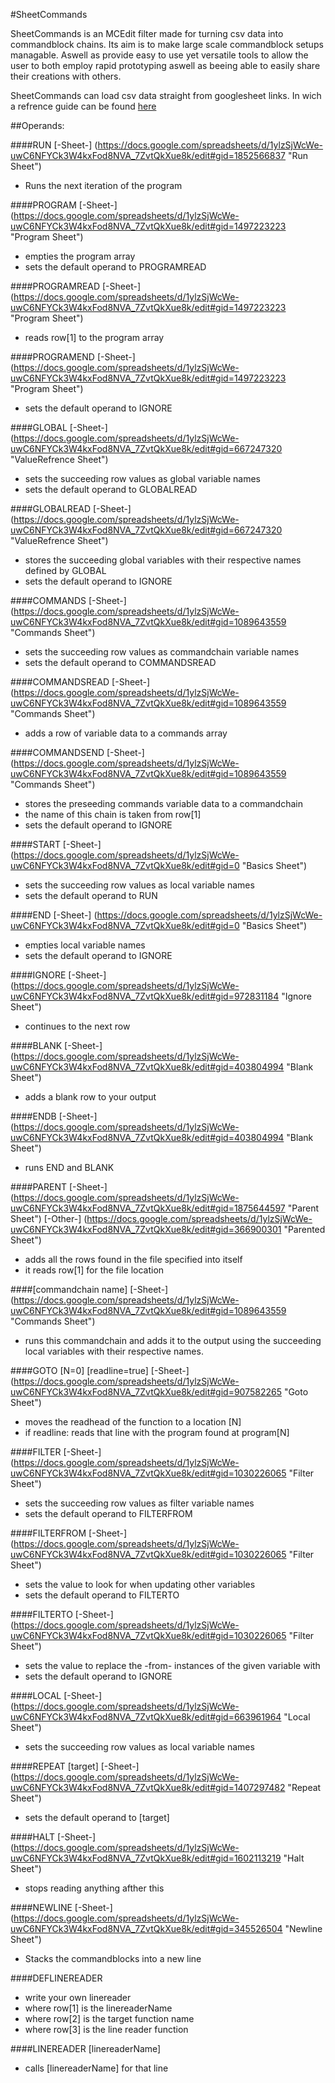 #SheetCommands

SheetCommands is an MCEdit filter made for turning csv data into commandblock chains. Its aim is to make large scale commandblock setups managable. Aswell as provide easy to use yet versatile tools to allow the user to both employ rapid prototyping aswell as beeing able to easily share their creations with others. 

SheetCommands can load csv data straight from googlesheet links. In wich a refrence guide can be found [here](https://docs.google.com/spreadsheets/d/1ylzSjWcWe-uwC6NFYCk3W4kxFod8NVA_7ZvtQkXue8k/edit#gid=0 "Basics Sheet")


##Operands:

####RUN [-Sheet-] (https://docs.google.com/spreadsheets/d/1ylzSjWcWe-uwC6NFYCk3W4kxFod8NVA_7ZvtQkXue8k/edit#gid=1852566837 "Run Sheet")
- Runs the next iteration of the program

####PROGRAM [-Sheet-] (https://docs.google.com/spreadsheets/d/1ylzSjWcWe-uwC6NFYCk3W4kxFod8NVA_7ZvtQkXue8k/edit#gid=1497223223 "Program Sheet")
- empties the program array
- sets the default operand to PROGRAMREAD

####PROGRAMREAD [-Sheet-] (https://docs.google.com/spreadsheets/d/1ylzSjWcWe-uwC6NFYCk3W4kxFod8NVA_7ZvtQkXue8k/edit#gid=1497223223 "Program Sheet")
- reads row[1] to the program array

####PROGRAMEND [-Sheet-] (https://docs.google.com/spreadsheets/d/1ylzSjWcWe-uwC6NFYCk3W4kxFod8NVA_7ZvtQkXue8k/edit#gid=1497223223 "Program Sheet")
- sets the default operand to IGNORE

####GLOBAL [-Sheet-] (https://docs.google.com/spreadsheets/d/1ylzSjWcWe-uwC6NFYCk3W4kxFod8NVA_7ZvtQkXue8k/edit#gid=667247320 "ValueRefrence Sheet")
- sets the succeeding row values as global variable names
- sets the default operand to GLOBALREAD

####GLOBALREAD [-Sheet-] (https://docs.google.com/spreadsheets/d/1ylzSjWcWe-uwC6NFYCk3W4kxFod8NVA_7ZvtQkXue8k/edit#gid=667247320 "ValueRefrence Sheet")
- stores the succeeding global variables with their respective names defined by GLOBAL
- sets the default operand to IGNORE

####COMMANDS [-Sheet-] (https://docs.google.com/spreadsheets/d/1ylzSjWcWe-uwC6NFYCk3W4kxFod8NVA_7ZvtQkXue8k/edit#gid=1089643559 "Commands Sheet")
- sets the succeeding row values as commandchain variable names
- sets the default operand to COMMANDSREAD

####COMMANDSREAD [-Sheet-] (https://docs.google.com/spreadsheets/d/1ylzSjWcWe-uwC6NFYCk3W4kxFod8NVA_7ZvtQkXue8k/edit#gid=1089643559 "Commands Sheet")
- adds a row of variable data to a commands array

####COMMANDSEND [-Sheet-] (https://docs.google.com/spreadsheets/d/1ylzSjWcWe-uwC6NFYCk3W4kxFod8NVA_7ZvtQkXue8k/edit#gid=1089643559 "Commands Sheet")
- stores the preseeding commands variable data to a commandchain
- the name of this chain is taken from row[1]
- sets the default operand to IGNORE

####START [-Sheet-] (https://docs.google.com/spreadsheets/d/1ylzSjWcWe-uwC6NFYCk3W4kxFod8NVA_7ZvtQkXue8k/edit#gid=0 "Basics Sheet")
- sets the succeeding row values as local variable names
- sets the default operand to RUN

####END [-Sheet-] (https://docs.google.com/spreadsheets/d/1ylzSjWcWe-uwC6NFYCk3W4kxFod8NVA_7ZvtQkXue8k/edit#gid=0 "Basics Sheet")
- empties local variable names
- sets the default operand to IGNORE

####IGNORE [-Sheet-] (https://docs.google.com/spreadsheets/d/1ylzSjWcWe-uwC6NFYCk3W4kxFod8NVA_7ZvtQkXue8k/edit#gid=972831184 "Ignore  Sheet")
- continues to the next row

####BLANK [-Sheet-] (https://docs.google.com/spreadsheets/d/1ylzSjWcWe-uwC6NFYCk3W4kxFod8NVA_7ZvtQkXue8k/edit#gid=403804994 "Blank  Sheet")
- adds a blank row to your output

####ENDB [-Sheet-] (https://docs.google.com/spreadsheets/d/1ylzSjWcWe-uwC6NFYCk3W4kxFod8NVA_7ZvtQkXue8k/edit#gid=403804994 "Blank  Sheet")
- runs END and BLANK

####PARENT [-Sheet-] (https://docs.google.com/spreadsheets/d/1ylzSjWcWe-uwC6NFYCk3W4kxFod8NVA_7ZvtQkXue8k/edit#gid=1875644597 "Parent  Sheet") [-Other-] (https://docs.google.com/spreadsheets/d/1ylzSjWcWe-uwC6NFYCk3W4kxFod8NVA_7ZvtQkXue8k/edit#gid=366900301 "Parented  Sheet")
- adds all the rows found in the file specified into itself
- it reads row[1] for the file location

####[commandchain name] [-Sheet-] (https://docs.google.com/spreadsheets/d/1ylzSjWcWe-uwC6NFYCk3W4kxFod8NVA_7ZvtQkXue8k/edit#gid=1089643559 "Commands Sheet")
- runs this commandchain and adds it to the output using the succeeding local variables with their respective names.

####GOTO [N=0] [readline=true] [-Sheet-] (https://docs.google.com/spreadsheets/d/1ylzSjWcWe-uwC6NFYCk3W4kxFod8NVA_7ZvtQkXue8k/edit#gid=907582265 "Goto  Sheet")
- moves the readhead of the function to a location [N]
- if readline: reads that line with the program found at program[N]

####FILTER [-Sheet-] (https://docs.google.com/spreadsheets/d/1ylzSjWcWe-uwC6NFYCk3W4kxFod8NVA_7ZvtQkXue8k/edit#gid=1030226065 "Filter  Sheet")
- sets the succeeding row values as filter variable names
- sets the default operand to FILTERFROM

####FILTERFROM [-Sheet-] (https://docs.google.com/spreadsheets/d/1ylzSjWcWe-uwC6NFYCk3W4kxFod8NVA_7ZvtQkXue8k/edit#gid=1030226065 "Filter  Sheet")
- sets the value to look for when updating other variables
- sets the default operand to FILTERTO

####FILTERTO [-Sheet-] (https://docs.google.com/spreadsheets/d/1ylzSjWcWe-uwC6NFYCk3W4kxFod8NVA_7ZvtQkXue8k/edit#gid=1030226065 "Filter  Sheet")
- sets the value to replace the -from- instances of the given variable with
- sets the default operand to IGNORE

####LOCAL [-Sheet-] (https://docs.google.com/spreadsheets/d/1ylzSjWcWe-uwC6NFYCk3W4kxFod8NVA_7ZvtQkXue8k/edit#gid=663961964 "Local  Sheet")
- sets the succeeding row values as local variable names

####REPEAT [target] [-Sheet-] (https://docs.google.com/spreadsheets/d/1ylzSjWcWe-uwC6NFYCk3W4kxFod8NVA_7ZvtQkXue8k/edit#gid=1407297482 "Repeat  Sheet")
- sets the default operand to [target]

####HALT [-Sheet-] (https://docs.google.com/spreadsheets/d/1ylzSjWcWe-uwC6NFYCk3W4kxFod8NVA_7ZvtQkXue8k/edit#gid=1602113219 "Halt  Sheet")
- stops reading anything afther this

####NEWLINE [-Sheet-] (https://docs.google.com/spreadsheets/d/1ylzSjWcWe-uwC6NFYCk3W4kxFod8NVA_7ZvtQkXue8k/edit#gid=345526504 "Newline  Sheet")
- Stacks the commandblocks into a new line

####DEFLINEREADER
- write your own linereader
- where row[1] is the linereaderName
- where row[2] is the target function name
- where row[3] is the line reader function

####LINEREADER [linereaderName]
- calls [linereaderName] for that line

